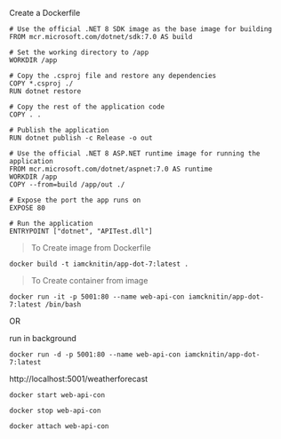 Create a Dockerfile

```
# Use the official .NET 8 SDK image as the base image for building
FROM mcr.microsoft.com/dotnet/sdk:7.0 AS build

# Set the working directory to /app
WORKDIR /app

# Copy the .csproj file and restore any dependencies
COPY *.csproj ./
RUN dotnet restore

# Copy the rest of the application code
COPY . .

# Publish the application
RUN dotnet publish -c Release -o out

# Use the official .NET 8 ASP.NET runtime image for running the application
FROM mcr.microsoft.com/dotnet/aspnet:7.0 AS runtime
WORKDIR /app
COPY --from=build /app/out ./

# Expose the port the app runs on
EXPOSE 80

# Run the application
ENTRYPOINT ["dotnet", "APITest.dll"]

```

> To Create image from Dockerfile

```
docker build -t iamcknitin/app-dot-7:latest .
```

> To Create container from image

```
docker run -it -p 5001:80 --name web-api-con iamcknitin/app-dot-7:latest /bin/bash
```

OR

run in background
```
docker run -d -p 5001:80 --name web-api-con iamcknitin/app-dot-7:latest
```

http://localhost:5001/weatherforecast

```
docker start web-api-con

docker stop web-api-con

docker attach web-api-con
```

